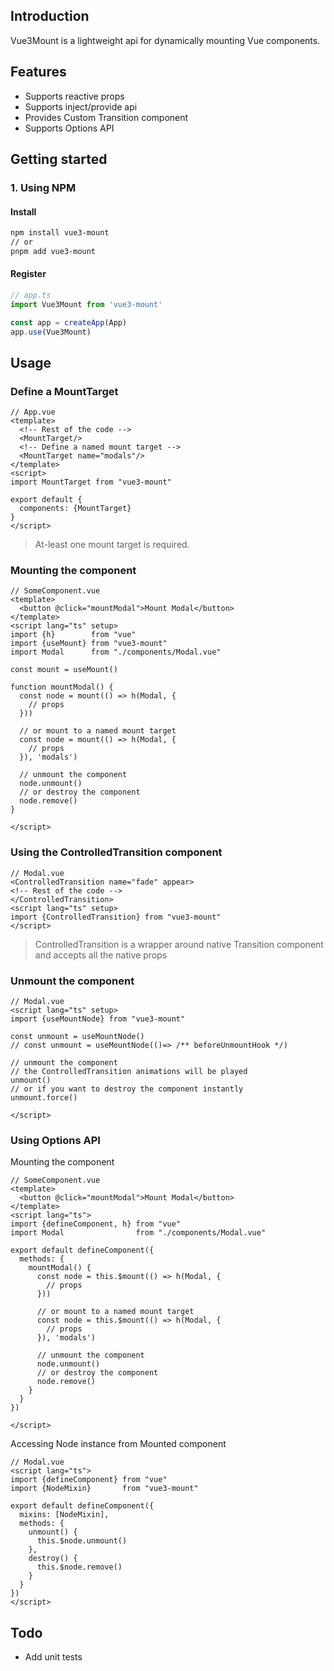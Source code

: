 ## Introduction

Vue3Mount is a lightweight api for dynamically mounting Vue components.

## Features

- Supports reactive props
- Supports inject/provide api
- Provides Custom Transition component
- Supports Options API

## Getting started

### 1. Using NPM

#### Install

```bash
npm install vue3-mount
// or
pnpm add vue3-mount
```

#### Register

```ts
// app.ts
import Vue3Mount from 'vue3-mount'

const app = createApp(App)
app.use(Vue3Mount)
```

## Usage

### Define a MountTarget

```vue
// App.vue
<template>
  <!-- Rest of the code -->
  <MountTarget/>
  <!-- Define a named mount target -->
  <MountTarget name="modals"/>
</template>
<script>
import MountTarget from "vue3-mount"

export default {
  components: {MountTarget}
}
</script>
```

> At-least one mount target is required.

### Mounting the component

```vue
// SomeComponent.vue
<template>
  <button @click="mountModal">Mount Modal</button>
</template>
<script lang="ts" setup>
import {h}        from "vue"
import {useMount} from "vue3-mount"
import Modal      from "./components/Modal.vue"

const mount = useMount()

function mountModal() {
  const node = mount(() => h(Modal, {
    // props
  }))

  // or mount to a named mount target
  const node = mount(() => h(Modal, {
    // props
  }), 'modals')

  // unmount the component
  node.unmount()
  // or destroy the component
  node.remove()
}

</script>
```

### Using the ControlledTransition component

```vue
// Modal.vue
<ControlledTransition name="fade" appear>
<!-- Rest of the code -->
</ControlledTransition>
<script lang="ts" setup>
import {ControlledTransition} from "vue3-mount"
</script>
```

> ControlledTransition is a wrapper around native Transition component and accepts all the native props

### Unmount the component

```vue
// Modal.vue
<script lang="ts" setup>
import {useMountNode} from "vue3-mount"

const unmount = useMountNode()
// const unmount = useMountNode(()=> /** beforeUnmountHook */)

// unmount the component
// the ControlledTransition animations will be played
unmount()
// or if you want to destroy the component instantly
unmount.force()

</script>
```

### Using Options API
Mounting the component
```vue
// SomeComponent.vue
<template>
  <button @click="mountModal">Mount Modal</button>
</template>
<script lang="ts">
import {defineComponent, h} from "vue"
import Modal                from "./components/Modal.vue"

export default defineComponent({
  methods: {
    mountModal() {
      const node = this.$mount(() => h(Modal, {
        // props
      }))

      // or mount to a named mount target
      const node = this.$mount(() => h(Modal, {
        // props
      }), 'modals')

      // unmount the component
      node.unmount()
      // or destroy the component
      node.remove()
    }
  }
})

</script>
```
Accessing Node instance from Mounted component

```vue
// Modal.vue
<script lang="ts">
import {defineComponent} from "vue"
import {NodeMixin}       from "vue3-mount"

export default defineComponent({
  mixins: [NodeMixin],
  methods: {
    unmount() {
      this.$node.unmount()
    },
    destroy() {
      this.$node.remove()
    }
  }
})
</script>
```

## Todo

- Add unit tests
